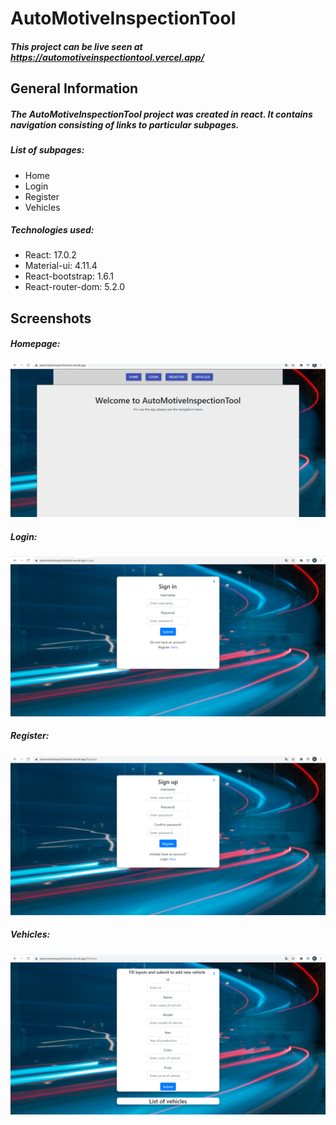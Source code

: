 # AutoMotiveInspectionTool

##### This project can be live seen at https://automotiveinspectiontool.vercel.app/

## General Information

##### The AutoMotiveInspectionTool project was created in react. It contains navigation consisting of links to particular subpages.

##### List of subpages:
* Home
* Login
* Register
* Vehicles

##### Technologies used:
* React: 17.0.2
* Material-ui: 4.11.4
* React-bootstrap: 1.6.1
* React-router-dom: 5.2.0

## Screenshots
##### Homepage: 

![alt text](https://github.com/kamilbochno/AutoMotiveInspectionTool/blob/main/src/Screens/Home.png "Homepage")

##### Login: 

![alt text](https://github.com/kamilbochno/AutoMotiveInspectionTool/blob/main/src/Screens/Login.png "Login")

##### Register:

![alt text](https://github.com/kamilbochno/AutoMotiveInspectionTool/blob/main/src/Screens/Register.png "Register")

##### Vehicles:

![alt text](https://github.com/kamilbochno/AutoMotiveInspectionTool/blob/main/src/Screens/Vehicles.png "Vehicles")




